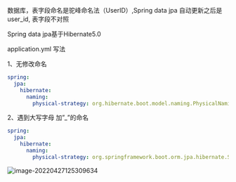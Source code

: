 数据库，表字段命名是驼峰命名法（UserID）,Spring data jpa 自动更新之后是 user_id, 表字段不对照

Spring data jpa基于Hibernate5.0



application.yml 写法

1、无修改命名 

```yml
spring:
  jpa:
    hibernate:
      naming:                     
        physical-strategy: org.hibernate.boot.model.naming.PhysicalNamingStrategyStandardImpl
```

2、遇到大写字母 加”_”的命名

```yml
spring:
  jpa:
    hibernate:
      naming:                     
        physical-strategy: org.springframework.boot.orm.jpa.hibernate.SpringPhysicalNamingStrategy
```



![image-20220427125309634](https://cdn.jsdelivr.net/gh/wuwenyishi/shared@image/2022/04/27/1253-eL250t.png)